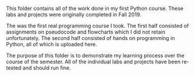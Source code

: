 This folder contains all of the work done in my first Python course. These labs and projects were originally completed in Fall 2019. 

The was the first real programming course I took. The first half consisted of assignments on pseudocode and flowcharts which I did not retain unfortunately. The second half consisted of hands on programming in Python, all of which is uploaded here. 

The purpose of this folder is to demonstrate my learning process over the course of the semester. All of the individual labs and projects have been re-tested and should run fine.